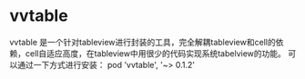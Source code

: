 # vvtable

vvtable 是一个针对tableview进行封装的工具，完全解耦tableview和cell的依赖，cell自适应高度，在tableview中用很少的代码实现系统tabelview的功能。
可以通过一下方式进行安装：
pod 'vvtable', '~> 0.1.2'

